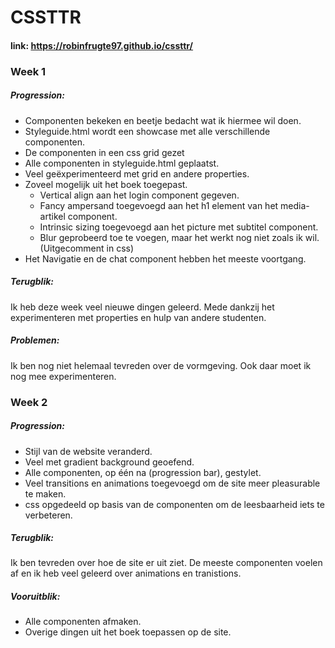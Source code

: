 # CSSTTR

#### link: https://robinfrugte97.github.io/cssttr/

### Week 1

##### Progression:


- Componenten bekeken en beetje bedacht wat ik hiermee wil doen.
- Styleguide.html wordt een showcase met alle verschillende componenten.
- De componenten in een css grid gezet
- Alle componenten in styleguide.html geplaatst.
- Veel geëxperimenteerd met grid en andere properties.
- Zoveel mogelijk uit het boek toegepast.
  - Vertical align aan het login component gegeven.
  - Fancy ampersand toegevoegd aan het h1 element van het media-artikel component.
  - Intrinsic sizing toegevoegd aan het picture met subtitel component.
  - Blur geprobeerd toe te voegen, maar het werkt nog niet zoals ik wil. (Uitgecomment in css)
- Het Navigatie en de chat component hebben het meeste voortgang.


##### Terugblik:


Ik heb deze week veel nieuwe dingen geleerd. Mede dankzij het experimenteren met properties en hulp van andere studenten.


##### Problemen:

Ik ben nog niet helemaal tevreden over de vormgeving. Ook daar moet ik nog mee experimenteren.

### Week 2

##### Progression:


- Stijl van de website veranderd.
- Veel met gradient background geoefend.
- Alle componenten, op één na (progression bar), gestylet.
- Veel transitions en animations toegevoegd om de site meer pleasurable te maken.
- css opgedeeld op basis van de componenten om de leesbaarheid iets te verbeteren.


##### Terugblik:


Ik ben tevreden over hoe de site er uit ziet. De meeste componenten voelen af en ik heb veel geleerd over animations en tranistions.


##### Vooruitblik:


- Alle componenten afmaken.
- Overige dingen uit het boek toepassen op de site.
